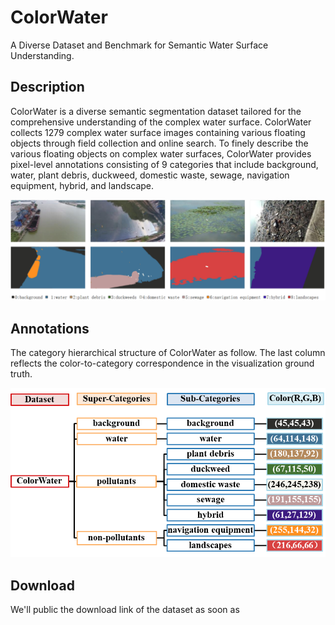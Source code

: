 # ColorWater
A Diverse Dataset and Benchmark for Semantic Water Surface Understanding.

## Description
ColorWater is a diverse semantic segmentation dataset tailored for the comprehensive understanding of the complex water surface. ColorWater collects 1279 complex water surface images containing various floating objects through field collection and online search. To finely describe the various floating objects on complex water surfaces, ColorWater provides pixel-level annotations consisting of 9 categories that include background, water, plant debris, duckweed, domestic waste, sewage, navigation equipment, hybrid, and landscape.

![](./images/examples.png)

## Annotations
The category hierarchical structure of ColorWater as follow. The last column reflects the color-to-category correspondence in the visualization ground truth.

![](./images/class.png)

## Download

We'll public the download link of the dataset as soon as


